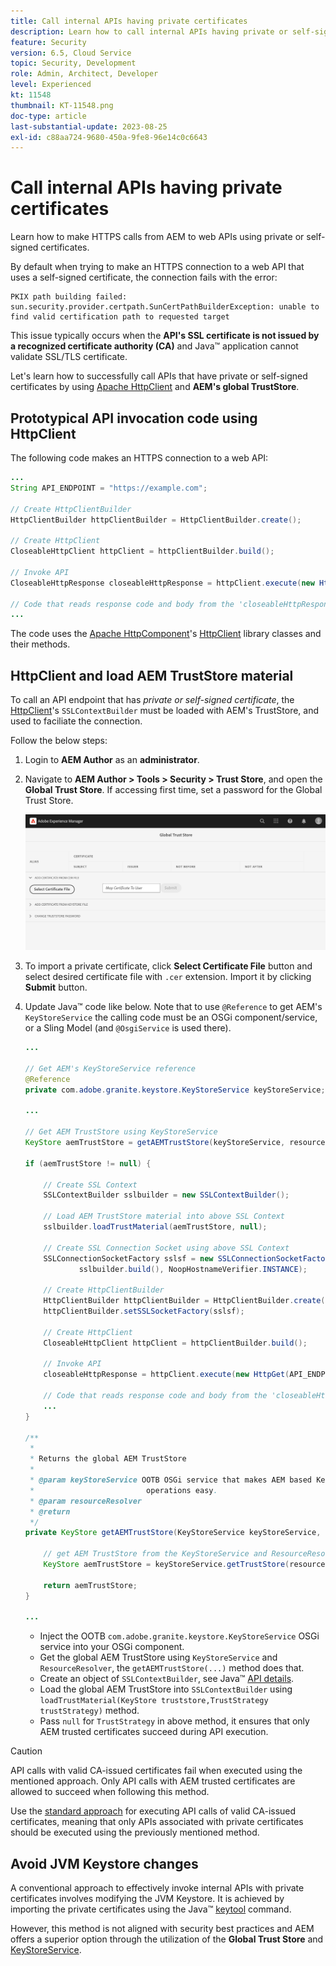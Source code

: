 ```yaml
---
title: Call internal APIs having private certificates
description: Learn how to call internal APIs having private or self-signed certificates.
feature: Security
version: 6.5, Cloud Service
topic: Security, Development
role: Admin, Architect, Developer
level: Experienced
kt: 11548
thumbnail: KT-11548.png
doc-type: article
last-substantial-update: 2023-08-25
exl-id: c88aa724-9680-450a-9fe8-96e14c0c6643
---
```

# Call internal APIs having private certificates

Learn how to make HTTPS calls from AEM to web APIs using private or self-signed certificates.

By default when trying to make an HTTPS connection to a web API that uses a self-signed certificate, the connection fails with the error:

```
PKIX path building failed: sun.security.provider.certpath.SunCertPathBuilderException: unable to find valid certification path to requested target
```

This issue typically occurs when the **API's SSL certificate is not issued by a recognized certificate authority (CA)** and Java&trade; application cannot validate SSL/TLS certificate.

Let's learn how to successfully call APIs that have private or self-signed certificates by using [Apache HttpClient](https://hc.apache.org/httpcomponents-client-4.5.x/index.html) and **AEM's global TrustStore**.


## Prototypical API invocation code using HttpClient

The following code makes an HTTPS connection to a web API:

```java
...
String API_ENDPOINT = "https://example.com";

// Create HttpClientBuilder
HttpClientBuilder httpClientBuilder = HttpClientBuilder.create();

// Create HttpClient
CloseableHttpClient httpClient = httpClientBuilder.build();

// Invoke API
CloseableHttpResponse closeableHttpResponse = httpClient.execute(new HttpGet(API_ENDPOINT));

// Code that reads response code and body from the 'closeableHttpResponse' object
...

```

The code uses the [Apache HttpComponent](https://hc.apache.org/)'s [HttpClient](https://hc.apache.org/httpcomponents-client-4.5.x/index.html) library classes and their methods.


## HttpClient and load AEM TrustStore material

To call an API endpoint that has _private or self-signed certificate_, the [HttpClient](https://hc.apache.org/httpcomponents-client-4.5.x/index.html)'s `SSLContextBuilder` must be loaded with AEM's TrustStore, and used to faciliate the connection. 

Follow the below steps:

1. Login to **AEM Author** as an **administrator**.
1. Navigate to **AEM Author > Tools > Security > Trust Store**, and open the **Global Trust Store**. If accessing first time, set a password for the Global Trust Store.

    ![Global Trust Store](assets/internal-api-call/global-trust-store.png)

1. To import a private certificate, click **Select Certificate File** button and select desired certificate file with `.cer` extension. Import it by clicking **Submit** button.

1. Update Java&trade; code like below. Note that to use `@Reference` to get AEM's `KeyStoreService` the calling code must be an OSGi component/service, or a Sling Model (and `@OsgiService` is used there).

    ```java
    ...

    // Get AEM's KeyStoreService reference
    @Reference
    private com.adobe.granite.keystore.KeyStoreService keyStoreService;

    ...

    // Get AEM TrustStore using KeyStoreService
    KeyStore aemTrustStore = getAEMTrustStore(keyStoreService, resourceResolver);

    if (aemTrustStore != null) {

        // Create SSL Context
        SSLContextBuilder sslbuilder = new SSLContextBuilder();

        // Load AEM TrustStore material into above SSL Context
        sslbuilder.loadTrustMaterial(aemTrustStore, null);

        // Create SSL Connection Socket using above SSL Context
        SSLConnectionSocketFactory sslsf = new SSLConnectionSocketFactory(
                sslbuilder.build(), NoopHostnameVerifier.INSTANCE);

        // Create HttpClientBuilder
        HttpClientBuilder httpClientBuilder = HttpClientBuilder.create();
        httpClientBuilder.setSSLSocketFactory(sslsf);

        // Create HttpClient
        CloseableHttpClient httpClient = httpClientBuilder.build();

        // Invoke API
        closeableHttpResponse = httpClient.execute(new HttpGet(API_ENDPOINT));

        // Code that reads response code and body from the 'closeableHttpResponse' object
        ...
    } 

    /**
     * 
     * Returns the global AEM TrustStore
     * 
     * @param keyStoreService OOTB OSGi service that makes AEM based KeyStore
     *                         operations easy.
     * @param resourceResolver
     * @return
     */
    private KeyStore getAEMTrustStore(KeyStoreService keyStoreService, ResourceResolver resourceResolver) {

        // get AEM TrustStore from the KeyStoreService and ResourceResolver
        KeyStore aemTrustStore = keyStoreService.getTrustStore(resourceResolver);

        return aemTrustStore;
    }
    
    ...

    ```
    
    * Inject the OOTB `com.adobe.granite.keystore.KeyStoreService` OSGi service into your OSGi component.
    * Get the global AEM TrustStore using `KeyStoreService` and `ResourceResolver`, the `getAEMTrustStore(...)` method does that. 
    * Create an object of `SSLContextBuilder`, see Java&trade; [API details](https://javadoc.io/static/org.apache.httpcomponents/httpcore/4.4.8/index.html?org/apache/http/ssl/SSLContextBuilder.html).
    * Load the global AEM TrustStore into `SSLContextBuilder` using `loadTrustMaterial(KeyStore truststore,TrustStrategy trustStrategy)` method. 
    * Pass `null` for `TrustStrategy` in above method, it ensures that only AEM trusted certificates succeed during API execution.


>[!CAUTION]
>
>API calls with valid CA-issued certificates fail when executed using the mentioned approach. Only API calls with AEM trusted certificates are allowed to succeed when following this method. 
>
>Use the [standard approach](#prototypical-api-invocation-code-using-httpclient) for executing API calls of valid CA-issued certificates, meaning that only APIs associated with private certificates should be executed using the previously mentioned method.

## Avoid JVM Keystore changes

A conventional approach to effectively invoke internal APIs with private certificates involves modifying the JVM Keystore. It is achieved by importing the private certificates using the Java&trade; [keytool](https://docs.oracle.com/en/java/javase/11/tools/keytool.html#GUID-5990A2E4-78E3-47B7-AE75-6D1826259549) command. 

However, this method is not aligned with security best practices and AEM offers a superior option through the utilization of the **Global Trust Store** and [KeyStoreService](https://javadoc.io/doc/com.adobe.aem/aem-sdk-api/latest/com/adobe/granite/keystore/KeyStoreService.html).
